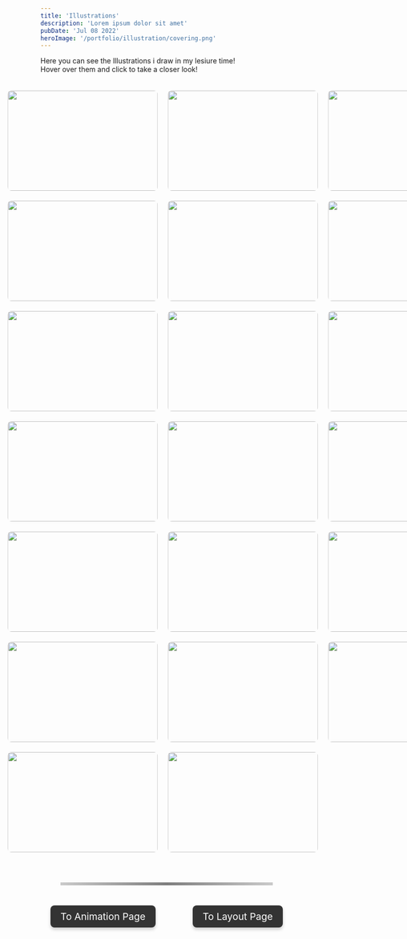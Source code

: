 ```yaml
---
title: 'Illustrations'
description: 'Lorem ipsum dolor sit amet'
pubDate: 'Jul 08 2022'
heroImage: '/portfolio/illustration/covering.png'
---
```


Here you can see the Illustrations i draw in my lesiure time!<br>Hover over them and click to take a closer look!

<!-- Gallery Container -->
<div class="gallery-container">

  <div class="image-container">
    <img src="/portfolio/illustration/pebblesempty.png"  class="clickable-image" data-title="Random Gods" data-description="Clip Studio Paint" />
    <div class="overlay">
      <h3>Random Gods</h3>
      <p>Clip Studio Paint</p>
    </div>
  </div>

  <div class="image-container">
    <img src="/portfolio/illustration/bgtyhiunhg.png"  class="clickable-image" data-title="Wreckage" data-description="Clip Studio Paint" />
    <div class="overlay">
      <h3>Wreckage</h3>
      <p>Clip Studio Paint</p>
    </div>
  </div>
  
  <div class="image-container">
    <img src="/portfolio/illustration/anatomywow.png"  class="clickable-image" data-title="Aghasta Anatomy" data-description="Clip Studio Paint" />
    <div class="overlay">
      <h3>Aghasta Anatomy</h3>
      <p>Clip Studio Paint</p>
    </div>
  </div>
  
  <div class="image-container">
    <img src="/portfolio/illustration/puyatsheet.png"  class="clickable-image" data-title="Wreckage" data-description="Clip Studio Paint" />
    <div class="overlay">
      <h3>Raylynn Reference Sheet</h3>
      <p>Clip Studio Paint</p>
    </div>
  </div>

  <div class="image-container">
    <img src="/portfolio/illustration/agggggg.jpg"  class="clickable-image" data-title="Aggie" data-description="Adobe Fresco" />
    <div class="overlay">
      <h3>Aggie</h3>
      <p>Adobe Fresco</p>
    </div>
  </div>
  
  <div class="image-container">
    <img src="/portfolio/illustration/eepy.png"  class="clickable-image" data-title="Hibernate" data-description="Clip Studio Paint" />
    <div class="overlay">
      <h3>Hibernate</h3>
      <p>Clip Studio Paint</p>
    </div>
  </div>

  <div class="image-container">
    <img src="/portfolio/illustration/personas.png"  class="clickable-image" data-title="Persona" data-description="Clip Studio Paint" />
    <div class="overlay">
      <h3>Persona</h3>
      <p>Clip Studio Paint</p>
    </div>
  </div>

  <div class="image-container">
    <img src="/portfolio/illustration/bee_pfp.png"  class="clickable-image" data-title="Bee Honeydew" data-description="Clip Studio Paint" />
    <div class="overlay">
      <h3>Bee Honeydew</h3>
      <p>Clip Studio Paint</p>
    </div>
  </div>
  
  <div class="image-container">
    <img src="/portfolio/illustration/kura.png"  class="clickable-image" data-title="Bee Honeydew" data-description="Clip Studio Paint" />
    <div class="overlay">
      <h3>Kura the Shulk</h3>
      <p>Clip Studio Paint</p>
    </div>
  </div>
  
  <div class="image-container">
    <img src="/portfolio/illustration/sigma wolf.png"  class="clickable-image" data-title="Golden Wolf" data-description="Clip Studio Paint" />
    <div class="overlay">
      <h3>Golden Wolf</h3>
      <p>Clip Studio Paint</p>
    </div>
  </div>
  
  <div class="image-container">
    <img src="/portfolio/illustration/ancientbg.png"  class="clickable-image" data-title="Ancient" data-description="Clip Studio Paint" />
    <div class="overlay">
      <h3>Ancient</h3>
      <p>Clip Studio Paint</p>
    </div>
  </div>
  
  <div class="image-container">
    <img src="/portfolio/illustration/halcyonpromo.png"  class="clickable-image" data-title="Iterator Funkin Promo Art" data-description="Clip Studio Paint" />
    <div class="overlay">
      <h3>Iterator Funkin Promo Art</h3>
      <p>Clip Studio Paint</p>
    </div>
  </div>
  
  <div class="image-container">
    <img src="/portfolio/illustration/titlecard.png"  class="clickable-image" data-title="Iterator Funkin Title Art" data-description="Clip Studio Paint" />
    <div class="overlay">
      <h3>Iterator Funkin Title Art</h3>
      <p>Clip Studio Paint</p>
    </div>
  </div>
  
  <div class="image-container">
    <img src="/portfolio/illustration/rwcutscene1.png"  class="clickable-image" data-title="Tethered Beyond Horizons" data-description="Clip Studio Paint" />
    <div class="overlay">
      <h3>Tethered Beyond Horizons</h3>
      <p>Clip Studio Paint</p>
    </div>
  </div>
  
  <div class="image-container">
    <img src="/portfolio/illustration/wipoutskirts.png"  class="clickable-image" data-title="Outskirts ( WIP )" data-description="Clip Studio Paint" />
    <div class="overlay">
      <h3>Outskirts ( WIP )</h3>
      <p>Clip Studio Paint</p>
    </div>
  </div>

  <div class="image-container">
    <img src="/portfolio/illustration/fluttrerbee.png"  class="clickable-image" data-title="Flutterbee" data-description="Clip Studio Paint" />
    <div class="overlay">
      <h3>Flutterbee</h3>
      <p>Clip Studio Paint</p>
    </div>
  </div>

  <div class="image-container">
    <img src="/portfolio/illustration/hopskotch.png" class="clickable-image" data-title="Hopskotch" data-description="Clip Studio Paint" />
    <div class="overlay">
      <h3>Hopskotch</h3>
      <p>Clip Studio Paint</p>
    </div>
  </div>

  <div class="image-container">
    <img src="/portfolio/illustration/image.png"  class="clickable-image" data-title="Heavy" data-description="Adobe Fresco" />
    <div class="overlay">
      <h3>Heavy</h3>
      <p>Adobe Fresco</p>
    </div>
  </div>

  <div class="image-container">
    <img src="/portfolio/illustration/Zurra The Sea Bunny Reference.png"  class="clickable-image" data-title="Zurra Reference" data-description="Clip Studio Paint" />
    <div class="overlay">
      <h3>Zurra Reference</h3>
      <p>Clip Studio Paint</p>
    </div>
  </div>

  <div class="image-container">
    <img src="/portfolio/illustration/zurstretch.png"  class="clickable-image" data-title="Zurra Stretch" data-description="Clip Studio Paint" />
    <div class="overlay">
      <h3>Zurra Stretch</h3>
      <p>Clip Studio Paint</p>
    </div>
  </div>
</div>

<div id="image-modal" class="modal">
  <span class="close" id="close-modal">&times;</span>
  <img class="modal-content" id="modal-img" />
  <div class="modal-description">
    <h3 id="modal-title"></h3>
    <p id="modal-description-text"></p>
  </div>
</div>

<hr class="custom-line">

<div class="button-container">
  <a href="/blog/animation" class="button left-button">To Animation Page</a>
  <a href="/blog/layout" class="button right-button">To Layout Page</a>
</div>

<style>
/* Container to position buttons */
.button-container {
  top: 100%; /* Center vertically */
  width: 100%;
  display: flex;
  justify-content: space-between;
  pointer-events: none; /* Disable interference for non-interactive areas */
}

/* General button styles */
.button {
  pointer-events: auto; /* Enable interaction for buttons */
  padding: 10px 20px;
  background: #333;
  color: white;
  text-decoration: none;
  font-size: 1.2rem;
  border-radius: 8px;
  transition: transform 0.3s ease, background-color 0.3s ease;
  box-shadow: 0 4px 6px rgba(0, 0, 0, 0.2);
}

/* Position buttons */
.left-button {
  margin-left: 20px;
}

.right-button {
  margin-right: 20px;
}

/* Hover effect */
.button:hover {
  transform: scale(1.02); /* Grow on hover */
  background-color: #555; /* Change color on hover */
}


/* Custom line divider */
.custom-line {
  border: 0;
  height: 6px;
  background: linear-gradient(to right, rgba(0, 0, 0, 0.2), rgba(0, 0, 0, 0.5), rgba(0, 0, 0, 0.2));
  margin: 40px;
}

/* Gallery Layout */
.gallery-container {
  display: grid;
  grid-template-columns: repeat(3, 1fr); /* 3 columns for desktop */
  gap: 20px;
  justify-items: center; /* Center individual items in each grid cell */
  padding: 20px;
  max-width: 1200px; /* Set a max width to keep the gallery layout neat */
  margin: 0 auto; /* Center the gallery container on the x-axis */
  transform: translateX(-17%);
}

.image-container {
  position: relative;
  width: 300px;
  height: 200px;
  overflow: hidden;
  cursor: pointer;
  transition: transform 0.3s ease-out;
}

.image-container img {
  width: 100%;
  height: 100%;
  object-fit: cover;
  border-radius: 8px;
}

/* Overlay for hover effect */
.overlay {
  position: absolute;
  top: 0;
  left: 0;
  right: 0;
  bottom: 0;
  background: rgba(0, 0, 0, 0.8);
  color: white;
  opacity: 0;
  transition: opacity 0.3s ease;
  display: flex;
  flex-direction: column;
  justify-content: center;
  align-items: center;
  text-align: center;
  pointer-events: none;
}

.overlay h3 {
  font-size: 18px;
  margin: 5px 0;
}

.overlay p {
  font-size: 14px;
  margin: 0;
}

.image-container:hover .overlay {
  opacity: 1;
}

/* Modal Styling */
.modal {
  display: none;
  position: fixed;
  z-index: 100;
  left: 0;
  top: 0;
  width: 100%;
  height: 100%;
  background-color: rgba(0, 0, 0, 0.8); /* Dark background overlay */
  justify-content: center;
  align-items: center;
  opacity: 0;
  transition: opacity 0.2s ease;
}

.modal-content {
  max-width: 70%;
  max-height: 70%;
  margin: auto;
  display: block;
  box-shadow: 0 4px 8px rgba(0, 0, 0, 0.5);
}

.close {
  position: absolute;
  top: 20px;
  right: 20px;
  color: #fff;
  font-size: 40px;
  font-weight: bold;
  cursor: pointer;
  z-index: 2;
}

.modal-description {
  color: white;
  text-align: center;
  margin-top: 20px;
  transform: translateX(-80%);
}

.modal-description h3 {
  font-size: 24px;
  margin-bottom: 10px;
}

.modal-description p {
  font-size: 16px;
}

/* Responsive Layout for Mobile */
@media (max-width: 768px) {
  .gallery-container {
    grid-template-columns: 1fr; /* Single-column layout for mobile */
    gap: 15px;
    padding: 10px;
	transform: translateX(0%);
  }

  .image-container {
    width: 100%; /* Full width for mobile */
    height: auto;
  }

  /* Hide the modal for mobile */
  .modal {
    display: none;
  }
}

/* Modal Styling */
.modal {
  display: none;
  position: fixed;
  z-index: 10;
  left: 0;
  top: 0;
  width: 100%;
  height: 100%;
  background-color: rgba(0, 0, 0, 0.8); /* Dark background overlay */
  justify-content: center;
  align-items: center;
  opacity: 0;
  transition: opacity 0.2s ease;
    backdrop-filter: blur(10px); /* Apply blur effect to the background */
  -webkit-backdrop-filter: blur(10px); /* For Safari support */
}

/* Modal Content */
.modal-content {
  max-width: 70%;
  max-height: 70%;
  margin: auto;
  display: block;
  transform: none; /* Removed translateX */
  position: relative; /* Ensures positioning relative to the parent container */
  display: flex; /* Enables flexbox */
  justify-content: center; /* Center horizontally */
  align-items: center; /* Center vertically */
  padding: 10px; /* Optional: adds padding around the content */
}

/* Modal Description */
.modal-description {
  color: white;
  text-align: center;
  position: absolute;
  bottom: 20px; /* Adjust the distance from the bottom */
  left: 50%; /* Center horizontally */
  transform: translateX(-50%); /* Offset by 50% of its width to perfectly center */
  width: 100%; /* Ensure description stays within the modal's width */
}


/* Responsive Layout for Mobile */
@media (max-width: 768px) {
  /* Ensure modal content and description are centered */
  .modal-content {
    max-width: 90%; /* Ensure it doesn't overflow on mobile */
    max-height: 90%; /* Adjust the max height to fit better on small screens */
    transform: translateX(0); /* Remove horizontal translation */
  }

  .modal-description {
    width: 100%; /* Ensure the description takes the full width */
    transform: translateY(20px); /* Adjust vertical position */
    margin-top: 20px; /* Adjust spacing between the image and description */
	transform: translateX(-50%);
  }
}

@media (max-width: 480px) {
  .modal-description h3 {
    font-size: 18px; /* Smaller title size for small screens */
  }

  .modal-description p {
    font-size: 14px; /* Smaller text for description */
  }
}

/* Smaller Mobile Devices */
@media (max-width: 480px) {
  .overlay h3 {
    font-size: 14px;
  }

  .overlay p {
    font-size: 10px;
  }
}
</style>

<script>
// Get the modal and image elements
const modal = document.getElementById("image-modal");
const modalImg = document.getElementById("modal-img");
const closeModal = document.getElementById("close-modal");

// Get the modal title and description elements
const modalTitle = document.getElementById("modal-title");
const modalDescriptionText = document.getElementById("modal-description-text");

// Get all images with the class 'clickable-image'
const images = document.querySelectorAll(".clickable-image");

// Loop through each image and add an event listener
images.forEach((img) => {
  img.addEventListener("click", (e) => {
    modal.style.display = "flex"; // Show the modal
    modal.style.opacity = 1; // Fade in the modal
    modalImg.src = e.target.src; // Set the modal image source to the clicked image

    // Get the title and description from the clicked image's data attributes
    modalTitle.textContent = e.target.getAttribute("data-title");
    modalDescriptionText.textContent = e.target.getAttribute("data-description");
  });
});

// Close the modal when clicking the 'X' button
closeModal.addEventListener("click", () => {
  modal.style.opacity = 0; // Fade out the modal
  setTimeout(() => {
    modal.style.display = "none"; // Hide the modal after the fade-out
  }, 500); // Match the fade-out time (0.5s)
});

// Close the modal when clicking anywhere outside the image
window.addEventListener("click", (e) => {
  if (e.target === modal) {
    modal.style.opacity = 0; // Fade out the modal
    setTimeout(() => {
      modal.style.display = "none"; // Hide the modal after the fade-out
    }, 500); // Match the fade-out time (0.5s)
  }
});
</script>